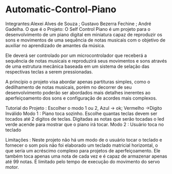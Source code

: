 # Automatic-Control-Piano
Integrantes:Alexei Alves de Souza ;
Gustavo Bezerra Fechine ;
André Gadelha.
O que é o Projeto:
  O Self Control Piano é um projeto para o desenvolvimento de um piano digital em miniatura capaz de reproduzir os sons e movimentos de uma sequência de notas musicais com o objetivo de auxiliar no aprendizado de amantes da música.
  
  Ele deverá ser controlado por um microcontrolador que receberá a sequência de notas musicais e reproduzirá seus movimentos e sons através de uma estrutura mecânica baseada em um sistema de selação das respectivas teclas a serem pressionadas.
  
  A princípio o projeto visa abordar apenas partituras simples, como o dedilhamento de notas musicais, porém no decorrer de seu desenvolvimento poderão ser abordados mais detalhes inerentes ao aperfeiçoamento dos sons e configuração de acordes mais complexos.
  
 Tutorial do Projeto :
    Escolher o modo 1 ou 2, Azul -> ok; Vermelho ->Digito Inválido
    Modo 1 : Piano toca sozinho.
      Escolhe quantas teclas devem ser tocados até 2 digitos de teclas.
        Digitadas as notas que serão tocadas o led verde acende para mostrar que o piano irá tocar.
    Modo 2 : Usuário toca no teclado
 
 Limitações :
  Neste projeto não há um modo de o usuário tocar o teclado e fornecer o som pois não foi elaborado um teclado matricial horizontal, o que seria um acréscimo complexo para projetos  de aperfeiçoamento.
  Ele também toca apenas uma nota de cada vez e é capaz de armazenar apenas até 99 notas.
  É limitado pelo tempo de execução do movimento do servo motor.
  

